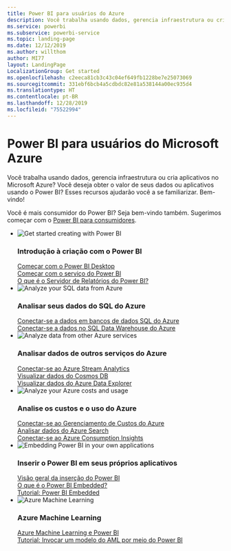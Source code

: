 ```yaml
---
title: Power BI para usuários do Azure
description: Você trabalha usando dados, gerencia infraestrutura ou cria aplicativos no Microsoft Azure?
ms.service: powerbi
ms.subservice: powerbi-service
ms.topic: landing-page
ms.date: 12/12/2019
ms.author: willthom
author: MI77
layout: LandingPage
LocalizationGroup: Get started
ms.openlocfilehash: c2eeca81cb3c43c04ef649fb1228be7e25073069
ms.sourcegitcommit: 331ebf6bcb4a5cdbdc82e81a538144a00ec935d4
ms.translationtype: HT
ms.contentlocale: pt-BR
ms.lasthandoff: 12/28/2019
ms.locfileid: "75522994"
---
```

# <a name="power-bi-for-microsoft-azure-users"></a>Power BI para usuários do Microsoft Azure 

Você trabalha usando dados, gerencia infraestrutura ou cria aplicativos no Microsoft Azure? Você deseja obter o valor de seus dados ou aplicativos usando o Power BI? Esses recursos ajudarão você a se familiarizar. Bem-vindo!

Você é mais consumidor do Power BI? Seja bem-vindo também. Sugerimos começar com o [Power BI para consumidores](consumer/power-bi-consumer-landing.md).

<ul class="panelContent cardsF"> 
            <li> 
                  <div class="cardSize"> 
                        <div class="cardPadding"> 
                              <div class="card"> 
                                    <div class="cardImageOuter">
                                          <div class="cardImage">
                                                <img alt="Get started creating with Power BI" src="media/power-bi-creator-landing/power-bi-designer-get-started.svg" data-linktype="relative-path">
                                          </div>
                                    </div>
                                    <div class="cardText"> 
                                          <h3>Introdução à criação com o Power BI</h3> 
                                          <p></p>
                                               <a href="desktop-what-is-desktop.md">Começar com o Power BI Desktop</a><br/> 
                                               <a href="fundamentals/power-bi-overview.md">Começar com o serviço do Power BI</a><br/> 
                                               <a href="report-server/get-started.md">O que é o Servidor de Relatórios do Power BI?</a>
                                    </div> 
                              </div> 
                        </div> 
                  </div> 
            </li>
            <li> 
                  <div class="cardSize"> 
                        <div class="cardPadding"> 
                              <div class="card"> 
                                    <div class="cardImageOuter">
                                          <div class="cardImage">
                                                <img alt="Analyze your SQL data from Azure" src="media/power-bi-creator-landing/power-bi-designer-transform-shape-data.svg" data-linktype="relative-path">
                                          </div>
                                    </div>
                                    <div class="cardText"> 
                                          <h3>Analisar seus dados do SQL do Azure</h3> 
                                          <p></p>
                                                <a href="service-azure-sql-database-with-direct-connect.md">Conectar-se a dados em bancos de dados SQL do Azure</a><br/> 
                                                <a href="service-azure-sql-data-warehouse-with-direct-connect.md">Conectar-se a dados no SQL Data Warehouse do Azure</a> 
                                    </div> 
                              </div> 
                        </div> 
                  </div> 
            </li>
            <li> 
                  <div class="cardSize"> 
                        <div class="cardPadding"> 
                              <div class="card"> 
                                    <div class="cardImageOuter">
                                          <div class="cardImage">
                                                <img alt="Analyze data from other Azure services" src="media/power-bi-creator-landing/power-bi-designer-connect-data.svg" data-linktype="relative-path">
                                          </div>
                                    </div>
                                    <div class="cardText"> 
                                          <h3>Analisar dados de outros serviços do Azure</h3> 
                                          <p></p>
                                                <a href="https://docs.microsoft.com/azure/stream-analytics/stream-analytics-power-bi-dashboard">Conectar-se ao Azure Stream Analytics</a><br/> 
                                                <a href="https://docs.microsoft.com/azure/cosmos-db/powerbi-visualize">Visualizar dados do Cosmos DB</a><br/> 
                                                <a href="https://docs.microsoft.com/azure/data-explorer/visualize-power-bi">Visualizar dados do Azure Data Explorer</a>
                                    </div> 
                              </div> 
                        </div> 
                  </div> 
            </li>
            <li> 
                  <div class="cardSize"> 
                        <div class="cardPadding"> 
                              <div class="card"> 
                                    <div class="cardImageOuter">
                                          <div class="cardImage">
                                                <img alt="Analyze your Azure costs and usage" src="media/power-bi-creator-landing/power-bi-designer-licensing.svg" data-linktype="relative-path">
                                          </div>
                                    </div>
                                    <div class="cardText"> 
                                          <h3>Analise os custos e o uso do Azure</h3> 
                                          <p></p>
                                                <a href="desktop-connect-azure-cost-management.md">Conectar-se ao Gerenciamento de Custos do Azure</a><br/> 
                                                <a href="service-connect-to-azure-search.md">Analisar dados do Azure Search</a><br/> 
                                                <a href="desktop-connect-azure-consumption-insights.md">Conectar-se ao Azure Consumption Insights</a>
                                    </div> 
                              </div> 
                        </div> 
                  </div> 
            </li>
            <li> 
                  <div class="cardSize"> 
                        <div class="cardPadding"> 
                              <div class="card"> 
                                    <div class="cardImageOuter">
                                          <div class="cardImage">
                                                <img alt="Embedding Power BI in your own applications" src="media/power-bi-creator-landing/power-bi-designer-modeling-data-relationships.svg" data-linktype="relative-path">
                                          </div>
                                    </div>
                                    <div class="cardText"> 
                                          <h3>Inserir o Power BI em seus próprios aplicativos</h3> 
                                          <p></p>
                                                <a href="developer/embedding.md">Visão geral da inserção do Power BI</a><br/>
                                                <a href="developer/azure-pbie-what-is-power-bi-embedded.md">O que é o Power BI Embedded?</a><br/> 
                                                <a href="developer/embed-sample-for-customers.md">Tutorial: Power BI Embedded </a> 
                                    </div> 
                              </div> 
                        </div> 
                  </div> 
            </li>
            <li> 
                  <div class="cardSize"> 
                        <div class="cardPadding"> 
                              <div class="card"> 
                                    <div class="cardImageOuter">
                                          <div class="cardImage">
                                                <img alt="Azure Machine Learning" src="media/power-bi-creator-landing/power-bi-designer-create-reports-visuals-dashboards.svg" data-linktype="relative-path">
                                          </div>
                                    </div>
                                    <div class="cardText"> 
                                          <h3>Azure Machine Learning</h3> 
                                          <p></p>
                                                <a href="service-machine-learning-integration.md">Azure Machine Learning e Power BI</a><br/> 
                                                <a href="service-tutorial-invoke-machine-learning-model.md">Tutorial: Invocar um modelo do AML por meio do Power BI</a><br/> 
                                    </div> 
                              </div> 
                        </div> 
                  </div> 
            </li>
</ul>



